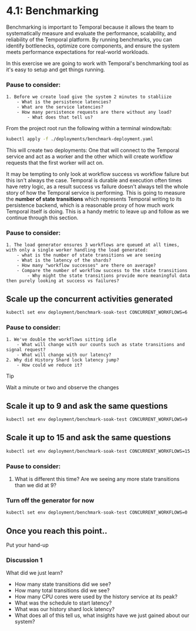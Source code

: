 # 4.1: Benchmarking
Benchmarking is important to Temporal because it allows the team to systematically measure and evaluate the performance, scalability, and reliability of the Temporal platform. By running benchmarks, you can identify bottlenecks, optimize core components, and ensure the system meets performance expectations for real-world workloads.


In this exercise we are going to work with Temporal's benchmarking tool as it's easy to setup and get things running.


### Pause to consider:
    1. Before we create load give the system 2 minutes to stabliize
        - What is the persistence latencies?
        - What are the service latencies?
        - How many persistence requests are there without any load?
            - What does that tell us?


From the project root run the following within a terminal window/tab:
```bash
kubectl apply -f ./deployments/benchmark-deployment.yaml
```
This will create two deployments: One that will connect to the Temporal service and act as a worker and the other which will create workflow requests that the first worker will act on.


It may be tempting to only look at workflow success vs workflow failure but this isn't always the case. Temporal is durable and execution often times have retry logic, as a result success vs failure doesn't always tell the whole story of how the Temporal service is performing. This is going to measure the **number of state transitions** which represents Temporal writing to its persistence backend, which is a reasonable proxy of how much work Temporal itself is doing. This is a handy metric to leave up and follow as we continue through this section.

### Pause to consider:
    1. The load generator ensures 3 workflows are queued at all times, with only a single worker handling the load generated:
        - what is the number of state transitions we are seeing
        - What is the latency of the shards?
        - How many "workflow successes" are there on average?
        - Compare the number of workflow success to the state transitions
            - Why might the state transitions provide more meaningful data then purely looking at success vs failures?


## Scale up the concurrent activities generated


```bash
kubectl set env deployment/benchmark-soak-test CONCURRENT_WORKFLOWS=6
```

### Pause to consider:
    1. We've double the workflows sitting idle
        - What will change with our counts such as state transitions and signal request?
        - What will change with our latency?
    2. Why did History Shard lock latency jump?
        - How could we reduce it?

> [!TIP] 
> Wait a minute or two and observe the changes

## Scale it up to 9 and ask the same questions
```bash
kubectl set env deployment/benchmark-soak-test CONCURRENT_WORKFLOWS=9
```

## Scale it up to 15 and ask the same questions
```bash
kubectl set env deployment/benchmark-soak-test CONCURRENT_WORKFLOWS=15
```

### Pause to consider:
1. What is different this time? Are we seeing any more state transitions than we did at 9?


### Turn off the generator for now
```bash
kubectl set env deployment/benchmark-soak-test CONCURRENT_WORKFLOWS=0
```

## Once you reach this point..
Put your hand-up

### Discussion 1
What did we just learn?

- How many state transitions did we see?
- How many total transitions did we see?
- How many CPU cores were used by the history service at its peak?
- What was the schedule to start latency?
- What was our history shard lock latency?
- What does all of this tell us, what insights have we just gained about our system?

